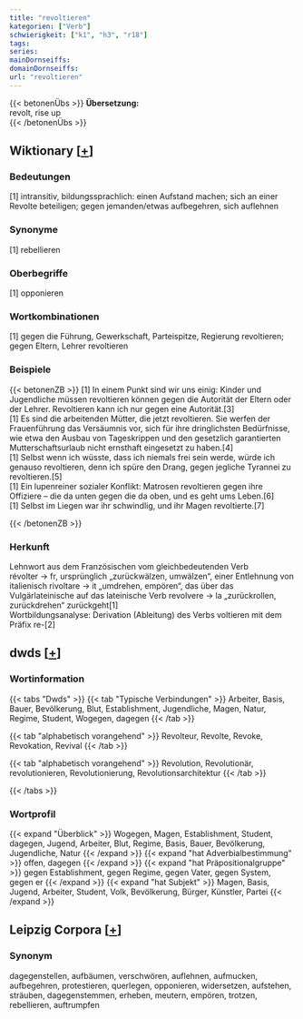 ```yaml
---
title: "revoltieren"
kategorien: ["Verb"]
schwierigkeit: ["k1", "h3", "r18"]
tags:
series:
mainDornseiffs:
domainDornseiffs:
url: "revoltieren"
---
```


{{< betonenÜbs >}}
**Übersetzung:**  
revolt, rise up  
{{< /betonenÜbs >}}

## Wiktionary [[+](https://de.wiktionary.org/wiki/revoltieren)]

### Bedeutungen
[1] intransitiv, bildungssprachlich: einen Aufstand machen; sich an einer Revolte beteiligen; gegen jemanden/etwas aufbegehren, sich auflehnen  

### Synonyme
[1] rebellieren  

### Oberbegriffe
[1] opponieren  

### Wortkombinationen
[1] gegen die Führung, Gewerkschaft, Parteispitze, Regierung revoltieren; gegen Eltern, Lehrer revoltieren  

### Beispiele
{{< betonenZB >}}
[1] In einem Punkt sind wir uns einig: Kinder und Jugendliche müssen revoltieren können gegen die Autorität der Eltern oder der Lehrer. Revoltieren kann ich nur gegen eine Autorität.[3]  
[1] Es sind die arbeitenden Mütter, die jetzt revoltieren. Sie werfen der Frauenführung das Versäumnis vor, sich für ihre dringlichsten Bedürfnisse, wie etwa den Ausbau von Tageskrippen und den gesetzlich garantierten Mutterschaftsurlaub nicht ernsthaft eingesetzt zu haben.[4]  
[1] Selbst wenn ich wüsste, dass ich niemals frei sein werde, würde ich genauso revoltieren, denn ich spüre den Drang, gegen jegliche Tyrannei zu revoltieren.[5]  
[1] Ein lupenreiner sozialer Konflikt: Matrosen revoltieren gegen ihre Offiziere – die da unten gegen die da oben, und es geht ums Leben.[6]  
[1] Selbst im Liegen war ihr schwindlig, und ihr Magen revoltierte.[7]  

{{< /betonenZB >}}
### Herkunft
Lehnwort aus dem Französischen vom gleichbedeutenden Verb révolter → fr, ursprünglich „zurückwälzen, umwälzen“, einer Entlehnung von italienisch rivoltare → it „umdrehen, empören“, das über das Vulgärlateinische auf das lateinische Verb revolvere → la „zurückrollen, zurückdrehen“ zurückgeht[1]  
Wortbildungsanalyse: Derivation (Ableitung) des Verbs voltieren mit dem Präfix re-[2]  



## dwds [[+](https://www.dwds.de/wb/revoltieren)]

### Wortinformation
{{< tabs "Dwds" >}}
{{< tab "Typische Verbindungen" >}}
Arbeiter, Basis, Bauer, Bevölkerung, Blut, Establishment, Jugendliche, Magen, Natur, Regime, Student, Wogegen, dagegen
{{< /tab >}}

{{< tab "alphabetisch vorangehend" >}}
Revolteur, Revolte, Revoke, Revokation, Revival
{{< /tab >}}

{{< tab "alphabetisch vorangehend" >}}
Revolution, Revolutionär, revolutionieren, Revolutionierung, Revolutionsarchitektur
{{< /tab >}}

{{< /tabs >}}

### Wortprofil
{{< expand "Überblick" >}} Wogegen, Magen, Establishment, Student, dagegen, Jugend, Arbeiter, Blut, Regime, Basis, Bauer, Bevölkerung, Jugendliche, Natur {{< /expand >}}
{{< expand "hat Adverbialbestimmung" >}} offen, dagegen {{< /expand >}}
{{< expand "hat Präpositionalgruppe" >}} gegen Establishment, gegen Regime, gegen Vater, gegen System, gegen er {{< /expand >}}
{{< expand "hat Subjekt" >}} Magen, Basis, Jugend, Arbeiter, Student, Volk, Bevölkerung, Bürger, Künstler, Partei {{< /expand >}}

## Leipzig Corpora [[+](https://corpora.uni-leipzig.de/en/res?word=revoltieren&corpusId=deu_newscrawl-public_2018)]


### Synonym
dagegenstellen, aufbäumen, verschwören, auflehnen, aufmucken, aufbegehren, protestieren, querlegen, opponieren, widersetzen, aufstehen, sträuben, dagegenstemmen, erheben, meutern, empören, trotzen, rebellieren, auftrumpfen

